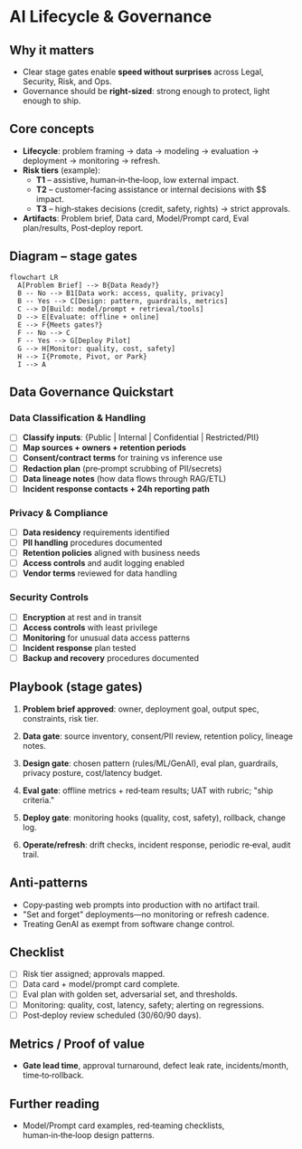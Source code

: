 # AI Lifecycle & Governance

## Why it matters
- Clear stage gates enable **speed without surprises** across Legal, Security, Risk, and Ops.
- Governance should be **right‑sized**: strong enough to protect, light enough to ship.

## Core concepts
- **Lifecycle**: problem framing → data → modeling → evaluation → deployment → monitoring → refresh.
- **Risk tiers** (example):
  - **T1** – assistive, human‑in‑the‑loop, low external impact.
  - **T2** – customer‑facing assistance or internal decisions with $$ impact.
  - **T3** – high‑stakes decisions (credit, safety, rights) → strict approvals.
- **Artifacts**: Problem brief, Data card, Model/Prompt card, Eval plan/results, Post‑deploy report.

## Diagram – stage gates
```mermaid
flowchart LR
  A[Problem Brief] --> B{Data Ready?}
  B -- No --> B1[Data work: access, quality, privacy]
  B -- Yes --> C[Design: pattern, guardrails, metrics]
  C --> D[Build: model/prompt + retrieval/tools]
  D --> E[Evaluate: offline + online]
  E --> F{Meets gates?}
  F -- No --> C
  F -- Yes --> G[Deploy Pilot]
  G --> H[Monitor: quality, cost, safety]
  H --> I{Promote, Pivot, or Park}
  I --> A
```

## Data Governance Quickstart

### **Data Classification & Handling**
- [ ] **Classify inputs**: {Public | Internal | Confidential | Restricted/PII}
- [ ] **Map sources + owners + retention periods**
- [ ] **Consent/contract terms** for training vs inference use
- [ ] **Redaction plan** (pre‑prompt scrubbing of PII/secrets)
- [ ] **Data lineage notes** (how data flows through RAG/ETL)
- [ ] **Incident response contacts + 24h reporting path**

### **Privacy & Compliance**
- [ ] **Data residency** requirements identified
- [ ] **PII handling** procedures documented
- [ ] **Retention policies** aligned with business needs
- [ ] **Access controls** and audit logging enabled
- [ ] **Vendor terms** reviewed for data handling

### **Security Controls**
- [ ] **Encryption** at rest and in transit
- [ ] **Access controls** with least privilege
- [ ] **Monitoring** for unusual data access patterns
- [ ] **Incident response** plan tested
- [ ] **Backup and recovery** procedures documented

## Playbook (stage gates)

1. **Problem brief approved**: owner, deployment goal, output spec, constraints, risk tier.

2. **Data gate**: source inventory, consent/PII review, retention policy, lineage notes.

3. **Design gate**: chosen pattern (rules/ML/GenAI), eval plan, guardrails, privacy posture, cost/latency budget.

4. **Eval gate**: offline metrics + red‑team results; UAT with rubric; "ship criteria."

5. **Deploy gate**: monitoring hooks (quality, cost, safety), rollback, change log.

6. **Operate/refresh**: drift checks, incident response, periodic re‑eval, audit trail.

## Anti‑patterns

- Copy‑pasting web prompts into production with no artifact trail.
- "Set and forget" deployments—no monitoring or refresh cadence.
- Treating GenAI as exempt from software change control.

## Checklist

- [ ] Risk tier assigned; approvals mapped.
- [ ] Data card + model/prompt card complete.
- [ ] Eval plan with golden set, adversarial set, and thresholds.
- [ ] Monitoring: quality, cost, latency, safety; alerting on regressions.
- [ ] Post‑deploy review scheduled (30/60/90 days).

## Metrics / Proof of value

- **Gate lead time**, approval turnaround, defect leak rate, incidents/month, time‑to‑rollback.

## Further reading

- Model/Prompt card examples, red‑teaming checklists, human‑in‑the‑loop design patterns.

